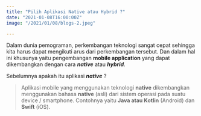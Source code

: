 ```yaml
---
title: "Pilih Aplikasi Native atau Hybrid ?"
date: "2021-01-08T16:00:00Z"
image: "/2021/01/08/blogs-2.jpeg"

---
```

Dalam dunia pemograman, perkembangan teknologi sangat cepat sehingga kita harus dapat mengikuti arus dari perkembangan tersebut. Dan dalam hal ini khusunya yaitu pengembangan **mobile application** yang dapat dikembangkan dengan cara **_native_** atau **_hybrid_**. 

Sebelumnya apakah itu aplikasi **_native_** ? 

> Aplikasi mobile yang menggunakan teknologi **native** dikembangkan menggunakan bahasa **native** (asli) dari sistem operasi pada suatu device / smartphone. Contohnya yaitu **Java atau Kotlin** (Android) dan **Swift** (iOS).
